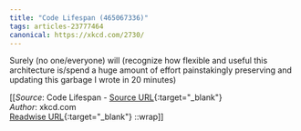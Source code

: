 ```yaml
---
title: "Code Lifespan (465067336)"
tags: articles-23777464
canonical: https://xkcd.com/2730/
---
```


Surely (no one/everyone) will (recognize how flexible and useful this architecture is/spend a huge amount of effort painstakingly preserving and updating this garbage I wrote in 20 minutes)


[[_Source_: Code Lifespan - [Source URL](https://xkcd.com/2730/){:target="_blank"}<br>
_Author_: xkcd.com<br>
[Readwise URL](https://readwise.io/open/465067336){:target="_blank"}
::wrap]]